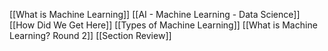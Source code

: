 [[What is Machine Learning]]
[[AI - Machine Learning - Data Science]]
[[How Did We Get Here]]
[[Types of Machine Learning]]
[[What is Machine Learning? Round 2]]
[[Section Review]]



